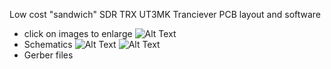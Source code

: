 
Low cost "sandwich" SDR TRX UT3MK Tranciever PCB layout and software
  - click on images to enlarge
![Alt Text](https://raw.github.com/arsenal007/ut3mk/master/KiCad_projects/VFO/LCSDR_schematics.jpg)
 - Schematics
![Alt Text](https://raw.github.com/arsenal007/ut3mk/master/KiCad_projects/VFO/LCSDR_F.jpg) 
![Alt Text](https://raw.github.com/arsenal007/ut3mk/master/KiCad_projects/VFO/LCSDR_B.jpg) 
 - Gerber files

